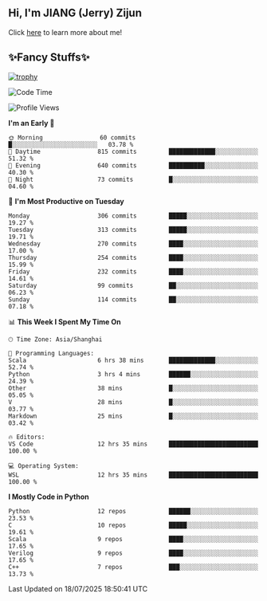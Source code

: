 ## Hi, I'm JIANG (Jerry) Zijun

Click [here](https://jzjerry.github.io/about/) to learn more about me!

## ✨Fancy Stuffs✨
[![trophy](https://github-profile-trophy.vercel.app/?username=jzjerry&theme=onedark)](https://github.com/ryo-ma/github-profile-trophy)
<!--START_SECTION:waka-->
![Code Time](http://img.shields.io/badge/Code%20Time-1%2C430%20hrs%2033%20mins-blue)

![Profile Views](http://img.shields.io/badge/Profile%20Views-0-blue)

**I'm an Early 🐤** 

```text
🌞 Morning                60 commits          █░░░░░░░░░░░░░░░░░░░░░░░░   03.78 % 
🌆 Daytime                815 commits         █████████████░░░░░░░░░░░░   51.32 % 
🌃 Evening                640 commits         ██████████░░░░░░░░░░░░░░░   40.30 % 
🌙 Night                  73 commits          █░░░░░░░░░░░░░░░░░░░░░░░░   04.60 % 
```
📅 **I'm Most Productive on Tuesday** 

```text
Monday                   306 commits         █████░░░░░░░░░░░░░░░░░░░░   19.27 % 
Tuesday                  313 commits         █████░░░░░░░░░░░░░░░░░░░░   19.71 % 
Wednesday                270 commits         ████░░░░░░░░░░░░░░░░░░░░░   17.00 % 
Thursday                 254 commits         ████░░░░░░░░░░░░░░░░░░░░░   15.99 % 
Friday                   232 commits         ████░░░░░░░░░░░░░░░░░░░░░   14.61 % 
Saturday                 99 commits          ██░░░░░░░░░░░░░░░░░░░░░░░   06.23 % 
Sunday                   114 commits         ██░░░░░░░░░░░░░░░░░░░░░░░   07.18 % 
```


📊 **This Week I Spent My Time On** 

```text
🕑︎ Time Zone: Asia/Shanghai

💬 Programming Languages: 
Scala                    6 hrs 38 mins       █████████████░░░░░░░░░░░░   52.74 % 
Python                   3 hrs 4 mins        ██████░░░░░░░░░░░░░░░░░░░   24.39 % 
Other                    38 mins             █░░░░░░░░░░░░░░░░░░░░░░░░   05.05 % 
V                        28 mins             █░░░░░░░░░░░░░░░░░░░░░░░░   03.77 % 
Markdown                 25 mins             █░░░░░░░░░░░░░░░░░░░░░░░░   03.42 % 

🔥 Editors: 
VS Code                  12 hrs 35 mins      █████████████████████████   100.00 % 

💻 Operating System: 
WSL                      12 hrs 35 mins      █████████████████████████   100.00 % 
```

**I Mostly Code in Python** 

```text
Python                   12 repos            ██████░░░░░░░░░░░░░░░░░░░   23.53 % 
C                        10 repos            █████░░░░░░░░░░░░░░░░░░░░   19.61 % 
Scala                    9 repos             ████░░░░░░░░░░░░░░░░░░░░░   17.65 % 
Verilog                  9 repos             ████░░░░░░░░░░░░░░░░░░░░░   17.65 % 
C++                      7 repos             ███░░░░░░░░░░░░░░░░░░░░░░   13.73 % 
```




 Last Updated on 18/07/2025 18:50:41 UTC
<!--END_SECTION:waka-->
